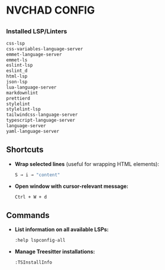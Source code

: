 # NVCHAD CONFIG

##

### Installed LSP/Linters

```bash
css-lsp
css-variables-language-server
emmet-language-server
emmet-ls
eslint-lsp
eslint_d
html-lsp
json-lsp
lua-language-server
markdownlint
prettierd
stylelint
stylelint-lsp
tailwindcss-language-server
typescript-language-server
language-server
yaml-language-server
```

## Shortcuts

- **Wrap selected lines** (useful for wrapping HTML elements):

  ```bash
  S → i → "content"
  ```

- **Open window with cursor-relevant message:**

  ```bash
  Ctrl + W + d
  ```

## Commands

- **List information on all available LSPs:**

  ```bash
  :help lspconfig-all
  ```

- **Manage Treesitter installations:**

  ```bash
  :TSInstallInfo
  ```
